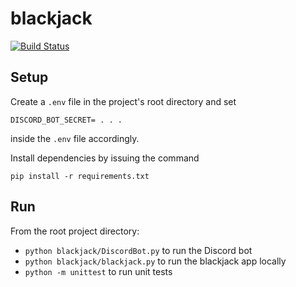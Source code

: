 # blackjack
[![Build Status](https://travis-ci.org/rserino/blackjack.svg?branch=master)](https://travis-ci.org/rserino/blackjack)
## Setup
Create a `.env` file in the project's root directory and set
```
DISCORD_BOT_SECRET= . . .
```
inside the `.env` file accordingly.

Install dependencies by issuing the command
```
pip install -r requirements.txt
```

## Run
From the root project directory:
* `python blackjack/DiscordBot.py` to run the Discord bot
* `python blackjack/blackjack.py` to run the blackjack app locally
* `python -m unittest` to run unit tests